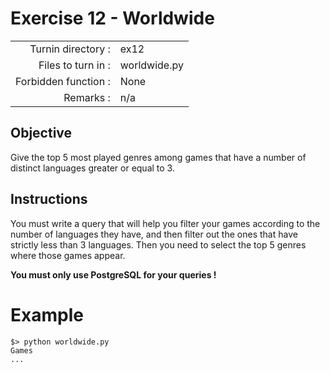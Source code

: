 # Exercise 12 - Worldwide

|                         |                    |
| -----------------------:| ------------------ |
|   Turnin directory :    |  ex12              |
|   Files to turn in :    |  worldwide.py      |
|   Forbidden function :  |  None              |
|   Remarks :             |  n/a               |

## Objective

Give the top 5 most played genres among games that have a number of distinct languages greater or equal to 3. 

## Instructions

You must write a query that will help you filter your games according to the number of languages they have, and then filter out the ones that have strictly less than 3 languages. Then you need to select the top 5 genres where those games appear.

**You must only use PostgreSQL for your queries !** 


# Example

```
$> python worldwide.py
Games
...
```